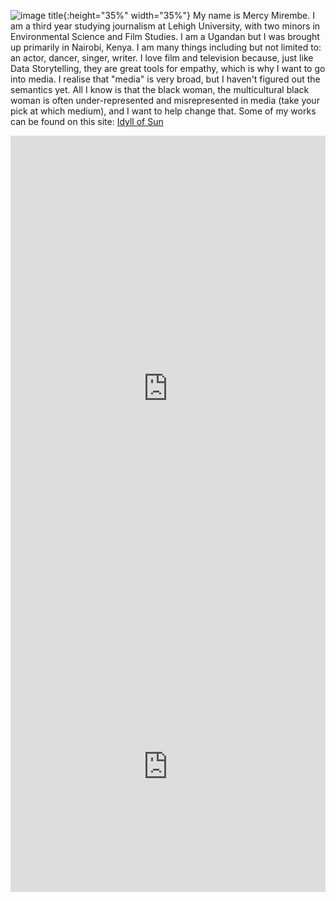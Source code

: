 ![image title](https://pbs.twimg.com/profile_images/1289581631708200962/G3ZvBlkA_400x400.jpg){:height="35%" width="35%"} My name is Mercy Mirembe. I am a third year studying journalism at Lehigh University, with two minors in Environmental Science and Film Studies. I am a Ugandan but I was brought up primarily in Nairobi, Kenya. I am many things including but not limited to: an actor, dancer, singer, writer. I love film and television because, just like Data Storytelling, they are great tools for empathy, which is why I want to go into media. I realise that "media" is very broad, but I haven't figured out the semantics yet. All I know is that the black woman, the multicultural black woman is often under-represented and misrepresented in media (take your pick at which medium), and I want to help change that. Some of my works can be found on this site: [Idyll of Sun](idyllofsun.com)

<iframe title="Lehigh Undergraduate Enrollment Total Head Count Fall 20" aria-label="chart" id="datawrapper-chart-3SMbw" src="https://datawrapper.dwcdn.net/3SMbw/1/" scrolling="no" frameborder="0" style="width: 0; min-width: 100% !important; border: none;" height="810"></iframe><script type="text/javascript">!function(){"use strict";window.addEventListener("message",(function(a){if(void 0!==a.data["datawrapper-height"])for(var e in a.data["datawrapper-height"]){var t=document.getElementById("datawrapper-chart-"+e)||document.querySelector("iframe[src*='"+e+"']");t&&(t.style.height=a.data["datawrapper-height"][e]+"px")}}))}();
</script>

<iframe title="Lehigh Student Enrollment by College Over a 10-Year Span" aria-label="Interactive line chart" id="datawrapper-chart-NOo0t" src="https://datawrapper.dwcdn.net/NOo0t/1/" scrolling="no" frameborder="0" style="width: 0; min-width: 100% !important; border: none;" height="400"></iframe><script type="text/javascript">!function(){"use strict";window.addEventListener("message",(function(a){if(void 0!==a.data["datawrapper-height"])for(var e in a.data["datawrapper-height"]){var t=document.getElementById("datawrapper-chart-"+e)||document.querySelector("iframe[src*='"+e+"']");t&&(t.style.height=a.data["datawrapper-height"][e]+"px")}}))}();
</script>
